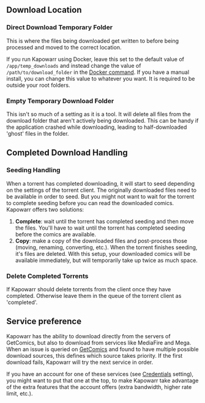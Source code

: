 ## Download Location

### Direct Download Temporary Folder

This is where the files being downloaded get written to before being processed and moved to the correct location.

If you run Kapowarr using Docker, leave this set to the default value of `/app/temp_downloads` and instead change the value of `/path/to/download_folder` in the [Docker command](../installation/docker.md#launch-container). If you have a manual install, you can change this value to whatever you want. It is required to be outside your root folders.

### Empty Temporary Download Folder

This isn't so much of a setting as it is a tool. It will delete all files from the download folder that aren't actively being downloaded. This can be handy if the application crashed while downloading, leading to half-downloaded 'ghost' files in the folder.  

## Completed Download Handling

### Seeding Handling

When a torrent has completed downloading, it will start to seed depending on the settings of the torrent client. The originally downloaded files need to be available in order to seed. But you might not want to wait for the torrent to complete seeding before you can read the downloaded comics. Kapowarr offers two solutions:

1. **Complete**: wait until the torrent has completed seeding and then move the files. You'll have to wait until the torrent has completed seeding before the comics are available.
2. **Copy**: make a copy of the downloaded files and post-process those (moving, renaming, converting, etc.). When the torrent finishes seeding, it's files are deleted. With this setup, your downloaded comics will be available immediately, but will temporarily take up twice as much space.

### Delete Completed Torrents

If Kapowarr should delete torrents from the client once they have completed. Otherwise leave them in the queue of the torrent client as 'completed'.

## Service preference

Kapowarr has the ability to download directly from the servers of GetComics, but also to download from services like MediaFire and Mega. When an issue is queried on [GetComics](https://getcomics.org/) and found to have multiple possible download sources, this defines which source takes priority. If the first download fails, Kapowarr will try the next service in order.

If you have an account for one of these services (see [Credentials](./downloadclients.md#credentials) setting), you might want to put that one at the top, to make Kapowarr take advantage of the extra features that the account offers (extra bandwidth, higher rate limit, etc.).  
